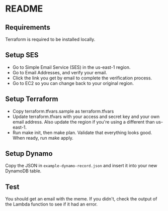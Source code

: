 # README

## Requirements

Terraform is required to be installed locally.

## Setup SES

 - Go to Simple Email Service (SES) in the us-east-1 region.
 - Go to Email Addresses, and verify your email.
 - Click the link you get by email to complete the verification process.
 - Go to EC2 so you can change back to your original region.

## Setup Terraform

 - Copy terraform.tfvars.sample as terraform.tfvars
 - Update terraform.tfvars with your access and secret key and your own email address. Also update the region if you're using a different than us-east-1.
 - Run make init, then make plan. Validate that everything looks good. When ready, run make apply.

## Setup Dynamo
 
Copy the JSON in `example-dynamo-record.json` and insert it into your new DynamoDB table.

## Test

You should get an email with the meme. If you didn't, check the output of the Lambda function to see if it had an error.
